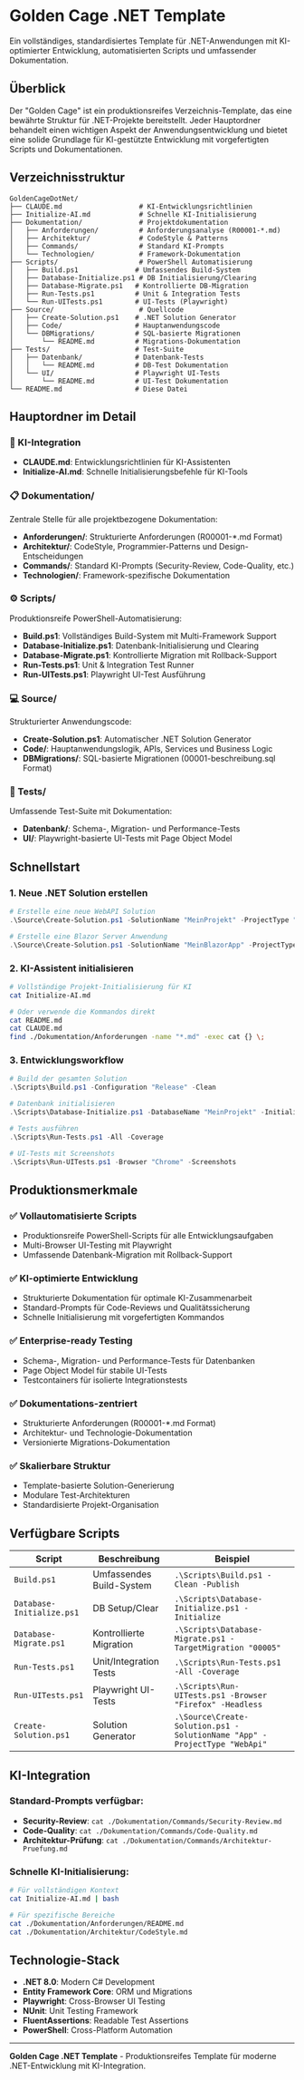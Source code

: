 # Golden Cage .NET Template

Ein vollständiges, standardisiertes Template für .NET-Anwendungen mit KI-optimierter Entwicklung, automatisierten Scripts und umfassender Dokumentation.

## Überblick

Der "Golden Cage" ist ein produktionsreifes Verzeichnis-Template, das eine bewährte Struktur für .NET-Projekte bereitstellt. Jeder Hauptordner behandelt einen wichtigen Aspekt der Anwendungsentwicklung und bietet eine solide Grundlage für KI-gestützte Entwicklung mit vorgefertigten Scripts und Dokumentationen.

## Verzeichnisstruktur

```
GoldenCageDotNet/
├── CLAUDE.md                   # KI-Entwicklungsrichtlinien
├── Initialize-AI.md            # Schnelle KI-Initialisierung
├── Dokumentation/              # Projektdokumentation
│   ├── Anforderungen/          # Anforderungsanalyse (R00001-*.md)
│   ├── Architektur/            # CodeStyle & Patterns
│   ├── Commands/               # Standard KI-Prompts
│   └── Technologien/           # Framework-Dokumentation
├── Scripts/                    # PowerShell Automatisierung
│   ├── Build.ps1              # Umfassendes Build-System
│   ├── Database-Initialize.ps1 # DB Initialisierung/Clearing
│   ├── Database-Migrate.ps1   # Kontrollierte DB-Migration
│   ├── Run-Tests.ps1          # Unit & Integration Tests
│   └── Run-UITests.ps1        # UI-Tests (Playwright)
├── Source/                     # Quellcode
│   ├── Create-Solution.ps1    # .NET Solution Generator
│   ├── Code/                  # Hauptanwendungscode
│   └── DBMigrations/          # SQL-basierte Migrationen
│       └── README.md          # Migrations-Dokumentation
├── Tests/                     # Test-Suite
│   ├── Datenbank/             # Datenbank-Tests
│   │   └── README.md          # DB-Test Dokumentation
│   └── UI/                    # Playwright UI-Tests
│       └── README.md          # UI-Test Dokumentation
└── README.md                  # Diese Datei
```

## Hauptordner im Detail

### 🤖 KI-Integration
- **CLAUDE.md**: Entwicklungsrichtlinien für KI-Assistenten
- **Initialize-AI.md**: Schnelle Initialisierungsbefehle für KI-Tools

### 📋 Dokumentation/
Zentrale Stelle für alle projektbezogene Dokumentation:
- **Anforderungen/**: Strukturierte Anforderungen (R00001-*.md Format)
- **Architektur/**: CodeStyle, Programmier-Patterns und Design-Entscheidungen
- **Commands/**: Standard KI-Prompts (Security-Review, Code-Quality, etc.)
- **Technologien/**: Framework-spezifische Dokumentation

### ⚙️ Scripts/
Produktionsreife PowerShell-Automatisierung:
- **Build.ps1**: Vollständiges Build-System mit Multi-Framework Support
- **Database-Initialize.ps1**: Datenbank-Initialisierung und Clearing
- **Database-Migrate.ps1**: Kontrollierte Migration mit Rollback-Support
- **Run-Tests.ps1**: Unit & Integration Test Runner
- **Run-UITests.ps1**: Playwright UI-Test Ausführung

### 💻 Source/
Strukturierter Anwendungscode:
- **Create-Solution.ps1**: Automatischer .NET Solution Generator
- **Code/**: Hauptanwendungslogik, APIs, Services und Business Logic
- **DBMigrations/**: SQL-basierte Migrationen (00001-beschreibung.sql Format)

### 🧪 Tests/
Umfassende Test-Suite mit Dokumentation:
- **Datenbank/**: Schema-, Migration- und Performance-Tests
- **UI/**: Playwright-basierte UI-Tests mit Page Object Model

## Schnellstart

### 1. Neue .NET Solution erstellen
```powershell
# Erstelle eine neue WebAPI Solution
.\Source\Create-Solution.ps1 -SolutionName "MeinProjekt" -ProjectType "WebApi"

# Erstelle eine Blazor Server Anwendung
.\Source\Create-Solution.ps1 -SolutionName "MeinBlazorApp" -ProjectType "BlazorServer" -AddDockerSupport
```

### 2. KI-Assistent initialisieren
```bash
# Vollständige Projekt-Initialisierung für KI
cat Initialize-AI.md

# Oder verwende die Kommandos direkt
cat README.md
cat CLAUDE.md
find ./Dokumentation/Anforderungen -name "*.md" -exec cat {} \;
```

### 3. Entwicklungsworkflow
```powershell
# Build der gesamten Solution
.\Scripts\Build.ps1 -Configuration "Release" -Clean

# Datenbank initialisieren
.\Scripts\Database-Initialize.ps1 -DatabaseName "MeinProjekt" -Initialize

# Tests ausführen
.\Scripts\Run-Tests.ps1 -All -Coverage

# UI-Tests mit Screenshots
.\Scripts\Run-UITests.ps1 -Browser "Chrome" -Screenshots
```

## Produktionsmerkmale

### ✅ **Vollautomatisierte Scripts**
- Produktionsreife PowerShell-Scripts für alle Entwicklungsaufgaben
- Multi-Browser UI-Testing mit Playwright
- Umfassende Datenbank-Migration mit Rollback-Support

### ✅ **KI-optimierte Entwicklung**
- Strukturierte Dokumentation für optimale KI-Zusammenarbeit
- Standard-Prompts für Code-Reviews und Qualitätssicherung
- Schnelle Initialisierung mit vorgefertigten Kommandos

### ✅ **Enterprise-ready Testing**
- Schema-, Migration- und Performance-Tests für Datenbanken
- Page Object Model für stabile UI-Tests
- Testcontainers für isolierte Integrationstests

### ✅ **Dokumentations-zentriert**
- Strukturierte Anforderungen (R00001-*.md Format)
- Architektur- und Technologie-Dokumentation
- Versionierte Migrations-Dokumentation

### ✅ **Skalierbare Struktur**
- Template-basierte Solution-Generierung
- Modulare Test-Architekturen
- Standardisierte Projekt-Organisation

## Verfügbare Scripts

| Script | Beschreibung | Beispiel |
|--------|-------------|----------|
| `Build.ps1` | Umfassendes Build-System | `.\Scripts\Build.ps1 -Clean -Publish` |
| `Database-Initialize.ps1` | DB Setup/Clear | `.\Scripts\Database-Initialize.ps1 -Initialize` |
| `Database-Migrate.ps1` | Kontrollierte Migration | `.\Scripts\Database-Migrate.ps1 -TargetMigration "00005"` |
| `Run-Tests.ps1` | Unit/Integration Tests | `.\Scripts\Run-Tests.ps1 -All -Coverage` |
| `Run-UITests.ps1` | Playwright UI-Tests | `.\Scripts\Run-UITests.ps1 -Browser "Firefox" -Headless` |
| `Create-Solution.ps1` | Solution Generator | `.\Source\Create-Solution.ps1 -SolutionName "App" -ProjectType "WebApi"` |

## KI-Integration

### Standard-Prompts verfügbar:
- **Security-Review**: `cat ./Dokumentation/Commands/Security-Review.md`
- **Code-Quality**: `cat ./Dokumentation/Commands/Code-Quality.md`
- **Architektur-Prüfung**: `cat ./Dokumentation/Commands/Architektur-Pruefung.md`

### Schnelle KI-Initialisierung:
```bash
# Für vollständigen Kontext
cat Initialize-AI.md | bash

# Für spezifische Bereiche
cat ./Dokumentation/Anforderungen/README.md
cat ./Dokumentation/Architektur/CodeStyle.md
```

## Technologie-Stack

- **.NET 8.0**: Modern C# Development
- **Entity Framework Core**: ORM und Migrations
- **Playwright**: Cross-Browser UI Testing
- **NUnit**: Unit Testing Framework
- **FluentAssertions**: Readable Test Assertions
- **PowerShell**: Cross-Platform Automation

---

**Golden Cage .NET Template** - Produktionsreifes Template für moderne .NET-Entwicklung mit KI-Integration.